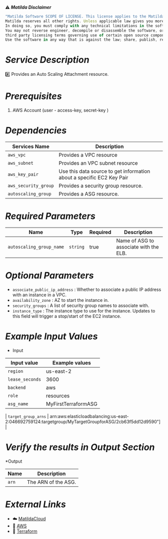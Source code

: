 :warning: ***Matilda Disclaimer***
```javascript
"Matilda Software SCOPE OF LICENSE. This license applies to the Matilda cloud product. The software is licensed, not sold. This agreement only gives you some rights to use the software. 
Matilda reserves all other rights. Unless applicable law gives you more rights despite this limitation, you may use the software only as expressly permitted in this agreement. 
In doing so, you must comply with any technical limitations in the software that only allow you to use it in certain ways. 
You may not reverse engineer, decompile or disassemble the software, or otherwise attempt to derive the source code for the software except and solely to the extent required by 
third party licensing terms governing use of certain open source components that may be included in the software; remove, minimize, block or modify any notices of Matilda or its suppliers in the software; 
Use the software in any way that is against the law; share, publish, rent or lease the software, or provide the software as a offering for others to use."
```

# *Service Description*
:hash: Provides an Auto Scaling Attachment resource.

# *Prerequisites*
1. AWS Account (user - access-key, secret-key )

# *Dependencies*
| **Services Name**        | **Description**                                                      |
|--------------------------|----------------------------------------------------------------------|
| `aws_vpc`                | Provides a VPC resource                                              |
| `aws_subnet`             | Provides an VPC subnet resource                                      |
| `aws_key_pair`           | Use this data source to get information about a specific EC2 Key Pair|
| `aws_security_group`     | Provides a security group resource.                                  |
| `autoscaling_group`      | Provides a ASG resource.                                  |


# *Required Parameters*
| Name | Type | Required | Description |
| --- | --- | --- | --- |
| `autoscaling_group_name` | `string` | true |  Name of ASG to associate with the ELB. |



# *Optional Parameters*
* `associate_public_ip_address` : 	 Whether to associate a public IP address with an instance in a VPC.
* `availability_zone` :	AZ to start the instance in.
* `security_groups` : A list of security group names to associate with.
* `instance_type`	: The instance type to use for the instance. Updates to this field will trigger a stop/start of the EC2 instance.

# *Example Input Values*
* Input

| Input value                       | Example values                                                                           |
|-----------------------------------|------------------------------------------------------------------------------------------|
| `region`                             | us-east-2                                                                    | 
| `lease_seconds`                   | 3600                                                                                 |
| `backend`                        | aws                                             |
| `role`                        | resources                                |
| `asg_name`                        | MyFirstTerraformASG                                    |


| `target_group_arns`                        | arn:aws:elasticloadbalancing:us-east-2:046692759124:targetgroup/MyTargetGroupforASG/2cb63f5dd12d9590"]                                      |



# *Verify the results in Output Section*
*Output

| Name | Description |
| ------------- | ------------- |
| `arn` | The ARN of the ASG. |




# *External Links*
* :cloud: [MatildaCloud](https://www.matildacloud.com/docs/ "Matildacloud")
* :link: [AWS](https://aws.amazon.com/console/)
* :link: [Terraform](https://registry.terraform.io/providers/hashicorp/aws/latest/docs/resources/autoscaling_attachment)